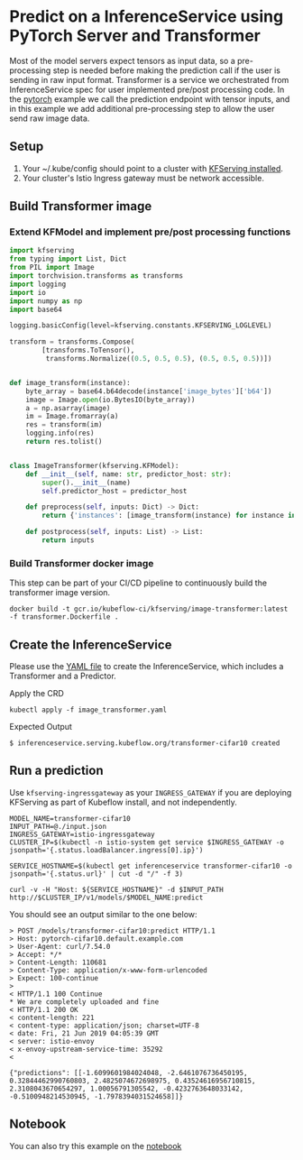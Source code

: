 # Predict on a InferenceService using PyTorch Server and Transformer

Most of the model servers expect tensors as input data, so a pre-processing step is needed before making the prediction call if the user is sending in raw input format. Transformer is a service we orchestrated from InferenceService spec for user implemented pre/post processing code. In the [pytorch](../../pytorch/README.md) example we call the prediction endpoint with tensor inputs, and in this example we add additional pre-processing step to allow the user send raw image data.

## Setup
1. Your ~/.kube/config should point to a cluster with [KFServing installed](https://github.com/kubeflow/kfserving/blob/master/docs/DEVELOPER_GUIDE.md#deploy-kfserving).
2. Your cluster's Istio Ingress gateway must be network accessible.

##  Build Transformer image

### Extend KFModel and implement pre/post processing functions
```python
import kfserving
from typing import List, Dict
from PIL import Image
import torchvision.transforms as transforms
import logging
import io
import numpy as np
import base64

logging.basicConfig(level=kfserving.constants.KFSERVING_LOGLEVEL)

transform = transforms.Compose(
        [transforms.ToTensor(),
         transforms.Normalize((0.5, 0.5, 0.5), (0.5, 0.5, 0.5))])


def image_transform(instance):
    byte_array = base64.b64decode(instance['image_bytes']['b64'])
    image = Image.open(io.BytesIO(byte_array))
    a = np.asarray(image)
    im = Image.fromarray(a)
    res = transform(im)
    logging.info(res)
    return res.tolist()


class ImageTransformer(kfserving.KFModel):
    def __init__(self, name: str, predictor_host: str):
        super().__init__(name)
        self.predictor_host = predictor_host

    def preprocess(self, inputs: Dict) -> Dict:
        return {'instances': [image_transform(instance) for instance in inputs['instances']]}

    def postprocess(self, inputs: List) -> List:
        return inputs
```

### Build Transformer docker image
This step can be part of your CI/CD pipeline to continuously build the transformer image version. 
```shell
docker build -t gcr.io/kubeflow-ci/kfserving/image-transformer:latest -f transformer.Dockerfile .
```

## Create the InferenceService
Please use the [YAML file](./image_transformer.yaml) to create the InferenceService, which includes a Transformer and a Predictor.

Apply the CRD
```
kubectl apply -f image_transformer.yaml
```

Expected Output
```
$ inferenceservice.serving.kubeflow.org/transformer-cifar10 created
```

## Run a prediction

Use `kfserving-ingressgateway` as your `INGRESS_GATEWAY` if you are deploying KFServing as part of Kubeflow install, and not independently.

```
MODEL_NAME=transformer-cifar10
INPUT_PATH=@./input.json
INGRESS_GATEWAY=istio-ingressgateway
CLUSTER_IP=$(kubectl -n istio-system get service $INGRESS_GATEWAY -o jsonpath='{.status.loadBalancer.ingress[0].ip}')

SERVICE_HOSTNAME=$(kubectl get inferenceservice transformer-cifar10 -o jsonpath='{.status.url}' | cut -d "/" -f 3)

curl -v -H "Host: ${SERVICE_HOSTNAME}" -d $INPUT_PATH http://$CLUSTER_IP/v1/models/$MODEL_NAME:predict
```

You should see an output similar to the one below:

```
> POST /models/transformer-cifar10:predict HTTP/1.1
> Host: pytorch-cifar10.default.example.com
> User-Agent: curl/7.54.0
> Accept: */*
> Content-Length: 110681
> Content-Type: application/x-www-form-urlencoded
> Expect: 100-continue
> 
< HTTP/1.1 100 Continue
* We are completely uploaded and fine
< HTTP/1.1 200 OK
< content-length: 221
< content-type: application/json; charset=UTF-8
< date: Fri, 21 Jun 2019 04:05:39 GMT
< server: istio-envoy
< x-envoy-upstream-service-time: 35292
< 

{"predictions": [[-1.6099601984024048, -2.6461076736450195, 0.32844462990760803, 2.4825074672698975, 0.43524616956710815, 2.3108043670654297, 1.00056791305542, -0.4232763648033142, -0.5100948214530945, -1.7978394031524658]]}
```

## Notebook

You can also try this example on the [notebook](./kfserving_sdk_transformer.ipynb)
